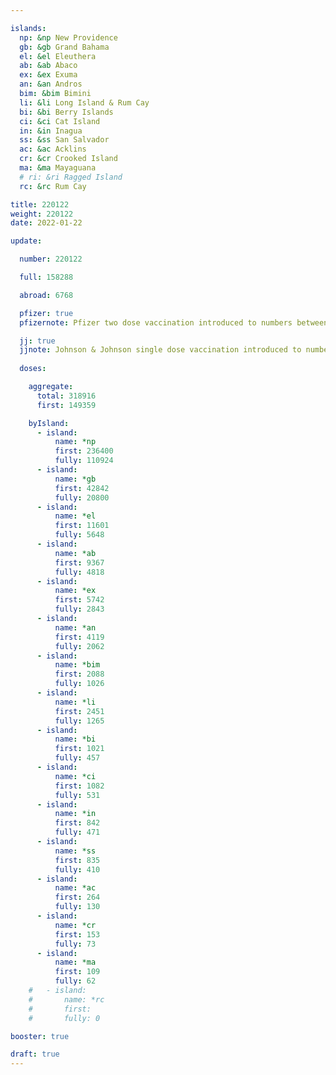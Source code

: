```yaml
---

islands:
  np: &np New Providence
  gb: &gb Grand Bahama
  el: &el Eleuthera
  ab: &ab Abaco
  ex: &ex Exuma
  an: &an Andros
  bim: &bim Bimini
  li: &li Long Island & Rum Cay
  bi: &bi Berry Islands
  ci: &ci Cat Island
  in: &in Inagua
  ss: &ss San Salvador
  ac: &ac Acklins
  cr: &cr Crooked Island
  ma: &ma Mayaguana
  # ri: &ri Ragged Island
  rc: &rc Rum Cay

title: 220122
weight: 220122
date: 2022-01-22

update:

  number: 220122

  full: 158288

  abroad: 6768

  pfizer: true
  pfizernote: Pfizer two dose vaccination introduced to numbers between Saturday, Aug 07, 2021 and  Saturday, Aug 14, 2021 period.

  jj: true
  jjnote: Johnson & Johnson single dose vaccination introduced to numbers between Sat, Sep 4, 2021 and Fri, Sep 10, 2021 period.
  
  doses:

    aggregate:
      total: 318916
      first: 149359

    byIsland:
      - island:
          name: *np
          first: 236400
          fully: 110924
      - island:
          name: *gb
          first: 42842
          fully: 20800
      - island:
          name: *el
          first: 11601
          fully: 5648
      - island:
          name: *ab
          first: 9367
          fully: 4818
      - island:
          name: *ex
          first: 5742
          fully: 2843
      - island:
          name: *an
          first: 4119
          fully: 2062
      - island:
          name: *bim
          first: 2088
          fully: 1026
      - island:
          name: *li
          first: 2451
          fully: 1265
      - island:
          name: *bi
          first: 1021
          fully: 457
      - island:
          name: *ci
          first: 1082
          fully: 531
      - island:
          name: *in
          first: 842
          fully: 471
      - island:
          name: *ss
          first: 835
          fully: 410
      - island:
          name: *ac
          first: 264
          fully: 130
      - island:
          name: *cr
          first: 153
          fully: 73
      - island:
          name: *ma
          first: 109
          fully: 62
    #   - island:
    #       name: *rc
    #       first: 
    #       fully: 0

booster: true 

draft: true
---
```


